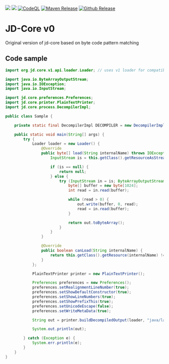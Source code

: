 [![](https://jitpack.io/v/nbauma109/jd-core-v0.svg)](https://jitpack.io/#nbauma109/jd-core-v0)
[![](https://jitci.com/gh/nbauma109/jd-core-v0/svg)](https://jitci.com/gh/nbauma109/jd-core-v0)
[![CodeQL](https://github.com/nbauma109/jd-core-v0/actions/workflows/codeql-analysis.yml/badge.svg?branch=master)](https://github.com/nbauma109/jd-core-v0/actions/workflows/codeql-analysis.yml)
[![Maven Release](https://github.com/nbauma109/jd-core-v0/actions/workflows/maven.yml/badge.svg)](https://github.com/nbauma109/jd-core-v0/actions/workflows/maven.yml)
[![Github Release](https://github.com/nbauma109/jd-core-v0/actions/workflows/release.yml/badge.svg)](https://github.com/nbauma109/jd-core-v0/actions/workflows/release.yml)

# JD-Core v0

Original version of jd-core based on byte code pattern matching

## Code sample

```java
import org.jd.core.v1.api.loader.Loader; // uses v1 loader for compatibility

import java.io.ByteArrayOutputStream;
import java.io.IOException;
import java.io.InputStream;

import jd.core.preferences.Preferences;
import jd.core.printer.PlainTextPrinter;
import jd.core.process.DecompilerImpl;

public class Sample {

    private static final DecompilerImpl DECOMPILER = new DecompilerImpl();

    public static void main(String[] args) {
        try {
            Loader loader = new Loader() {
                @Override
                public byte[] load(String internalName) throws IOException {
                    InputStream is = this.getClass().getResourceAsStream(internalName);

                    if (is == null) {
                        return null;
                    } else {
                        try (InputStream in = is; ByteArrayOutputStream out = new ByteArrayOutputStream()) {
                            byte[] buffer = new byte[1024];
                            int read = in.read(buffer);

                            while (read > 0) {
                                out.write(buffer, 0, read);
                                read = in.read(buffer);
                            }

                            return out.toByteArray();
                        }
                    }
                }

                @Override
                public boolean canLoad(String internalName) {
                    return this.getClass().getResource(internalName) != null;
                }
            };

            PlainTextPrinter printer = new PlainTextPrinter();

            Preferences preferences = new Preferences();
            preferences.setRealignmentLineNumber(true);
            preferences.setShowDefaultConstructor(true);
            preferences.setShowLineNumbers(true);
            preferences.setShowPrefixThis(true);
            preferences.setUnicodeEscape(false);
            preferences.setWriteMetaData(true);

            String out = printer.buildDecompiledOutput(loader, "java/lang/String", preferences, DECOMPILER);

            System.out.println(out);

        } catch (Exception e) {
            System.err.println(e);
        }
    }
}
```
